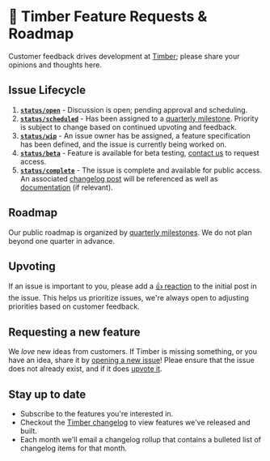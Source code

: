 # 💬 Timber Feature Requests & Roadmap

Customer feedback drives development at [Timber](https://timber.io); please share your opinions and thoughts here.

## Issue Lifecycle

1. [**`status/open`**](https://github.com/timberio/feature-requests/labels/status%2Fopen) - Discussion is open; pending approval and scheduling.
2. [**`status/scheduled`**](https://github.com/timberio/feature-requests/labels/status%2Fscheduled) - Has been assigned to a [quarterly milestone](https://github.com/timberio/feature-requests/milestones). Priority is subject to change based on continued upvoting and feedback.
3. [**`status/wip`**](https://github.com/timberio/feature-requests/labels/status%2Fwip) - An issue owner has be assigned, a feature specification has been defined, and the issue is currently being worked on.
4. [**`status/beta`**](https://github.com/timberio/feature-requests/labels/status%2Fbeta) - Feature is available for beta testing, [contact us](mailto:support@timber.io) to request access.
5. [**`status/complete`**](https://github.com/timberio/feature-requests/labels/status%2Fcomplete) - The issue is complete and available for public access. An associated [changelog post](https://timber.io/changelog) will be referenced as well as [documentation](https://timber.io/docs) (if relevant).

## Roadmap

Our public roadmap is organized by [quarterly milestones](https://github.com/timberio/feature-requests/milestones). We do not plan beyond one quarter in advance.

## Upvoting

If an issue is important to you, please add a [:+1: reaction](https://github.com/blog/2119-add-reactions-to-pull-requests-issues-and-comments) to the initial post in the issue. This helps us prioritize issues, we're always open to adjusting priorities based on customer feedback.

## Requesting a new feature

We *love* new ideas from customers. If Timber is missing something, or you have an idea, share it by [opening a new issue](https://github.com/timberio/feature-requests/issues/new)! Pleae ensure that the issue does not already exist, and if it does [upvote it](#upvoting).

## Stay up to date

* Subscribe to the features you're interested in.
* Checkout the [Timber changelog](https://timber.io/changelog) to view features we've released and built.
* Each month we'll email a changelog rollup that contains a bulleted list of changelog items for that month.